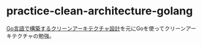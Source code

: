 # practice-clean-architecture-golang
[Go言語で構築するクリーンアーキテクチャ設計](https://nextpublishing.jp/book/17895.html)を元にGoを使ってクリーンアーキテクチャの勉強。
